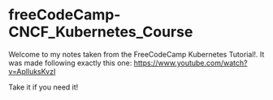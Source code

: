 # freeCodeCamp-CNCF_Kubernetes_Course
Welcome to my notes taken from the FreeCodeCamp Kubernetes Tutorial!. It was made following exactly this one: https://www.youtube.com/watch?v=AplluksKvzI

Take it if you need it!
